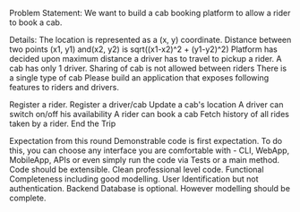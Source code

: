 Problem Statement:
We want to build a cab booking platform to allow a rider to book a cab.


Details:
The location is represented as a (x, y) coordinate.
Distance between two points (x1, y1) and(x2, y2) is sqrt((x1-x2)^2 + (y1-y2)^2)
Platform has decided upon maximum distance a driver has to travel to pickup a rider.
A cab has only 1 driver.
Sharing of cab is not allowed between riders
There is a single type of cab
Please build an application that exposes following features to riders and drivers.


Register a rider.
Register a driver/cab
Update a cab's location
A driver can switch on/off his availability
A rider can book a cab
Fetch history of all rides taken by a rider.
End the Trip


Expectation from this round
Demonstrable code is first expectation. To do this, you can choose any interface you are comfortable with - CLI, WebApp, MobileApp, APIs or even simply run the code via Tests or a main method.
Code should be extensible.
Clean professional level code.
Functional Completeness including good modelling.
User Identification but not authentication.
Backend Database is optional. However modelling should be complete.